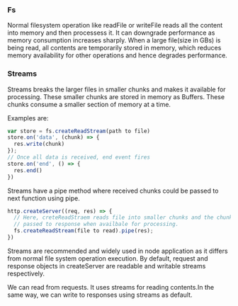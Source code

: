 ### Fs

Normal filesystem operation like readFile or writeFile reads all the content into memory and then processess it.
It can downgrade performance as memory consumption increases sharply.
When a large file(size in GBs) is being read, all contents are temporarily stored in memory, which reduces memory availability for other operations and hence degrades performance.

### Streams

Streams breaks the larger files in smaller chunks and makes it available for processing. These smaller chunks are stored in memory as Buffers. These chunks consume a smaller section of memory at a time.

Examples are:

```js
var store = fs.createReadStream(path to file)
store.on('data', (chunk) => {
  res.write(chunk)
});
// Once all data is received, end event fires
store.on('end', () => {
  res.end()
})
```

Streams have a pipe method where received chunks could be passed to next function using pipe.

```js
http.createServer((req, res) => {
  // Here, creteReadStraem reads file into smaller chunks and the chunks are
  // passed to response when availbale for processing.
  fs.createReadStream(file to read).pipe(res);
})
```

Streams are recommended and widely used in node application as it differs from normal file system operation execution. By default, request and response objects in createServer are readable and writable streams respectively.

We can read from requests. It uses streams for reading contents.In the same way, we can write to responses using streams as default.
